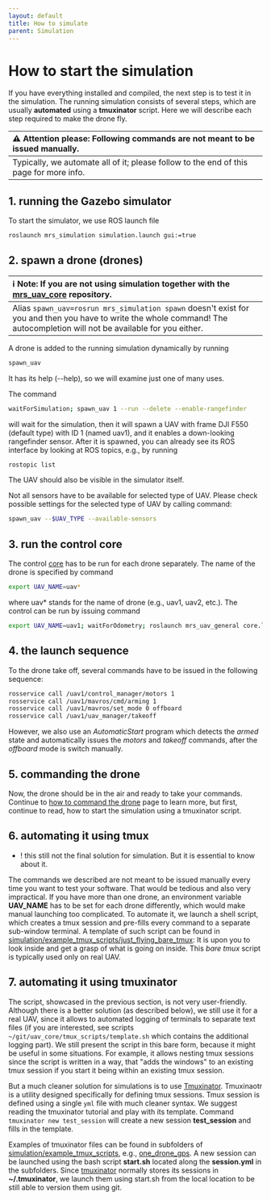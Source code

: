 ```yaml
---
layout: default
title: How to simulate
parent: Simulation
---
```


# How to start the simulation

If you have everything installed and compiled, the next step is to test it in the simulation.
The running simulation consists of several steps, which are usually **automated** using a **tmuxinator** script.
Here we will describe each step required to make the drone fly.

| :warning: **Attention please: Following commands are not meant to be issued manually.**    |
| :---                                                                                       |
|  Typically, we automate all of it; please follow to the end of this page for more info.    |

## 1. running the Gazebo simulator

To start the simulator, we use ROS launch file
```bash
roslaunch mrs_simulation simulation.launch gui:=true
```

## 2. spawn a drone (drones)

| :information_source: **Note: If you are not using simulation together with the [mrs_uav_core](https://github.com/ctu-mrs/uav_core) repository.**                           |
| :--- |
| Alias `spawn_uav=rosrun mrs_simulation spawn` doesn't exist for you and then you have to write the whole command! The autocompletion will not be available for you either. |



A drone is added to the running simulation dynamically by running
```bash
spawn_uav
```
It has its help (--help), so we will examine just one of many uses.

The command
```bash
waitForSimulation; spawn_uav 1 --run --delete --enable-rangefinder

```
will wait for the simulation, then it will spawn a UAV with frame DJI F550 (default type) with ID 1 (named uav1), and it enables a down-looking rangefinder sensor.
After it is spawned, you can already see its ROS interface by looking at ROS topics, e.g., by running
```bash
rostopic list
```
The UAV should also be visible in the simulator itself.

Not all sensors have to be available for selected type of UAV. Please check possible settings for
the selected type of UAV by calling command:

```bash
spawn_uav --$UAV_TYPE --available-sensors
```

## 3. run the control core

The control [core](http://github.com/ctu-mrs/uav_core) has to be run for each drone separately.
The name of the drone is specified by command
```bash
export UAV_NAME=uav*
```
where uav* stands for the name of drone (e.g., uav1, uav2, etc.).
The control can be run by issuing command
```bash
export UAV_NAME=uav1; waitForOdometry; roslaunch mrs_uav_general core.launch
```

## 4. the launch sequence

To the drone take off, several commands have to be issued in the following sequence:
```bash
rosservice call /uav1/control_manager/motors 1
rosservice call /uav1/mavros/cmd/arming 1
rosservice call /uav1/mavros/set_mode 0 offboard
rosservice call /uav1/uav_manager/takeoff
```
However, we also use an *AutomaticStart* program which detects the *armed* state and automatically issues the *motors* and *takeoff* commands, after the *offboard* mode is switch manually.

## 5. commanding the drone

Now, the drone should be in the air and ready to take your commands.
Continue to [how to command the drone](commanding_the_drone) page to learn more, but first, continue to read, how to start the simulation using a tmuxinator script.

## 6. automating it using tmux

* ! this still not the final solution for simulation. But it is essential to know about it.

The commands we described are not meant to be issued manually every time you want to test your software.
That would be tedious and also very impractical.
If you have more than one drone, an environment variable **UAV_NAME** has to be set for each drone differently, which would make manual launching too complicated.
To automate it, we launch a shell script, which creates a tmux session and pre-fills every command to a separate sub-window terminal.
A template of such script can be found in [simulation/example_tmux_scripts/just_flying_bare_tmux](https://github.com/ctu-mrs/simulation/tree/master/example_tmux_scripts/just_flying_bare_tmux):
It is upon you to look inside and get a grasp of what is going on inside.
This *bare tmux* script is typically used only on real UAV.

## 7. automating it using tmuxinator

The script, showcased in the previous section, is not very user-friendly.
Although there is a better solution (as described below), we still use it for a real UAV, since it allows to automated logging of terminals to separate text files (if you are interested, see scripts `~/git/uav_core/tmux_scripts/template.sh` which contains the additional logging part).
We still present the script in this bare form, because it might be useful in some situations.
For example, it allows nesting tmux sessions since the script is written in a way, that "adds the windows" to an existing tmux session if you start it being within an existing tmux session.

But a much cleaner solution for simulations is to use [Tmuxinator](https://github.com/tmuxinator/tmuxinator).
Tmuxinaotr is a utility designed specifically for defining tmux sessions.
Tmux session is defined using a single `yml` file with much cleaner syntax.
We suggest reading the tmuxinator tutorial and play with its template.
Command `tmuxinator new test_session` will create a new session **test_session** and fills in the template.

Examples of tmuxinator files can be found in subfolders of [simulation/example_tmux_scripts](https://github.com/ctu-mrs/simulation/tree/master/example_tmux_scripts), e.g., [one_drone_gps](https://github.com/ctu-mrs/simulation/blob/master/example_tmux_scripts/one_drone_gps/session.yml).
A new session can be launched using the bash script **start.sh** located along the **session.yml** in the subfolders.
Since [tmuxinator](https://github.com/tmuxinator/tmuxinator) normally stores its sessions in **~/.tmuxinator**, we launch them using start.sh from the local location to be still able to version them using git.

